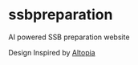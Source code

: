 # ssbpreparation
 AI powered SSB preparation website

Design Inspired by [Altopia](https://www.behance.net/gallery/194842441/Altopia-AI-website-SaaS-landing-page-design?tracking_source=search_projects|AI+website&l=81)